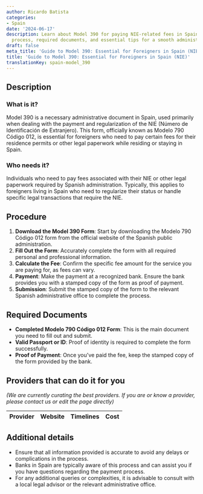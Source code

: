 ```yaml
---
author: Ricardo Batista
categories:
- Spain
date: '2024-06-17'
description: Learn about Model 390 for paying NIE-related fees in Spain. Step-by-step
  process, required documents, and essential tips for a smooth administrative procedure.
draft: false
meta_title: 'Guide to Model 390: Essential for Foreigners in Spain (NIE)'
title: 'Guide to Model 390: Essential for Foreigners in Spain (NIE)'
translationKey: spain-model_390
---
```


## Description
### What is it?
Model 390 is a necessary administrative document in Spain, used primarily when dealing with the payment and regularization of the NIE (Número de Identificación de Extranjero). This form, officially known as Modelo 790 Código 012, is essential for foreigners who need to pay certain fees for their residence permits or other legal paperwork while residing or staying in Spain.

### Who needs it?
Individuals who need to pay fees associated with their NIE or other legal paperwork required by Spanish administration. Typically, this applies to foreigners living in Spain who need to regularize their status or handle specific legal transactions that require the NIE.

## Procedure
1. **Download the Model 390 Form**: Start by downloading the Modelo 790 Código 012 form from the official website of the Spanish public administration.
2. **Fill Out the Form**: Accurately complete the form with all required personal and professional information.
3. **Calculate the Fee**: Confirm the specific fee amount for the service you are paying for, as fees can vary.
4. **Payment**: Make the payment at a recognized bank. Ensure the bank provides you with a stamped copy of the form as proof of payment.
5. **Submission**: Submit the stamped copy of the form to the relevant Spanish administrative office to complete the process.

## Required Documents
- **Completed Modelo 790 Código 012 Form**: This is the main document you need to fill out and submit.
- **Valid Passport or ID**: Proof of identity is required to complete the form successfully.
- **Proof of Payment**: Once you've paid the fee, keep the stamped copy of the form provided by the bank.

## Providers that can do it for you
_(We are currently curating the best providers. If you are or know a provider, please contact us or edit the page directly)_

| Provider        |     Website     |     Timelines    |       Cost      |
| --------------- | --------------- |  :-------------: | :-------------: |

## Additional details
- Ensure that all information provided is accurate to avoid any delays or complications in the process.
- Banks in Spain are typically aware of this process and can assist you if you have questions regarding the payment process.
- For any additional queries or complexities, it is advisable to consult with a local legal advisor or the relevant administrative office.
